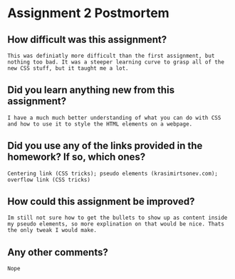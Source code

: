 # Assignment 2 Postmortem

## How difficult was this assignment?
	This was definiatly more difficult than the first assignment, but nothing too bad. It was a steeper learning curve to grasp all of the new CSS stuff, but it taught me a lot.


## Did you learn anything new from this assignment?
	I have a much much better understanding of what you can do with CSS and how to use it to style the HTML elements on a webpage. 


## Did you use any of the links provided in the homework? If so, which ones?
	Centering link (CSS tricks); pseudo elements (krasimirtsonev.com); overflow link (CSS tricks) 


## How could this assignment be improved?
	Im still not sure how to get the bullets to show up as content inside my pseudo elements, so more explination on that would be nice. Thats the only tweak I would make. 


## Any other comments?
	Nope